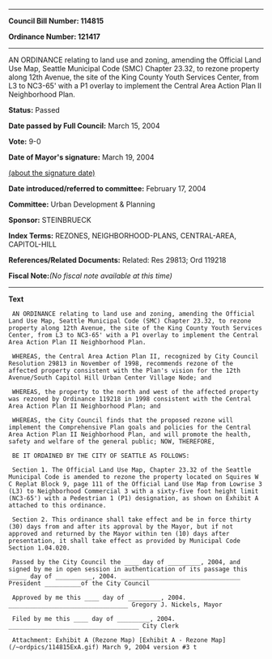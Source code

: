 

********

**Council Bill Number: 114815**
   
**Ordinance Number: 121417**
********

 AN ORDINANCE relating to land use and zoning, amending the Official Land Use Map, Seattle Municipal Code (SMC) Chapter 23.32, to rezone property along 12th Avenue, the site of the King County Youth Services Center, from L3 to NC3-65' with a P1 overlay to implement the Central Area Action Plan II Neighborhood Plan.

**Status:** Passed
   
**Date passed by Full Council:** March 15, 2004
   
**Vote:** 9-0
   
**Date of Mayor's signature:** March 19, 2004
   
[(about the signature date)](/~public/approvaldate.htm)
   
   
   
**Date introduced/referred to committee:** February 17, 2004
   
**Committee:** Urban Development & Planning
   
**Sponsor:** STEINBRUECK
   
   
**Index Terms:** REZONES, NEIGHBORHOOD-PLANS, CENTRAL-AREA, CAPITOL-HILL

**References/Related Documents:** Related: Res 29813; Ord 119218

**Fiscal Note:**_(No fiscal note available at this time)_

********

**Text**
   
```
 AN ORDINANCE relating to land use and zoning, amending the Official Land Use Map, Seattle Municipal Code (SMC) Chapter 23.32, to rezone property along 12th Avenue, the site of the King County Youth Services Center, from L3 to NC3-65' with a P1 overlay to implement the Central Area Action Plan II Neighborhood Plan.

 WHEREAS, the Central Area Action Plan II, recognized by City Council Resolution 29813 in November of 1998, recommends rezone of the affected property consistent with the Plan's vision for the 12th Avenue/South Capitol Hill Urban Center Village Node; and

 WHEREAS, the property to the north and west of the affected property was rezoned by Ordinance 119218 in 1998 consistent with the Central Area Action Plan II Neighborhood Plan; and

 WHEREAS, the City Council finds that the proposed rezone will implement the Comprehensive Plan goals and policies for the Central Area Action Plan II Neighborhood Plan, and will promote the health, safety and welfare of the general public; NOW, THEREFORE,

 BE IT ORDAINED BY THE CITY OF SEATTLE AS FOLLOWS:

 Section 1. The Official Land Use Map, Chapter 23.32 of the Seattle Municipal Code is amended to rezone the property located on Squires W C Replat Block 9, page 111 of the Official Land Use Map from Lowrise 3 (L3) to Neighborhood Commercial 3 with a sixty-five foot height limit (NC3-65') with a Pedestrian 1 (P1) designation, as shown on Exhibit A attached to this ordinance.

 Section 2. This ordinance shall take effect and be in force thirty (30) days from and after its approval by the Mayor, but if not approved and returned by the Mayor within ten (10) days after presentation, it shall take effect as provided by Municipal Code Section 1.04.020.

 Passed by the City Council the ____ day of _________, 2004, and signed by me in open session in authentication of its passage this _____ day of __________, 2004. _________________________________ President __________of the City Council

 Approved by me this ____ day of _________, 2004. _________________________________ Gregory J. Nickels, Mayor

 Filed by me this ____ day of _________, 2004. ____________________________________ City Clerk

 Attachment: Exhibit A (Rezone Map) [Exhibit A - Rezone Map](/~ordpics/114815ExA.gif) March 9, 2004 version #3 t

```
